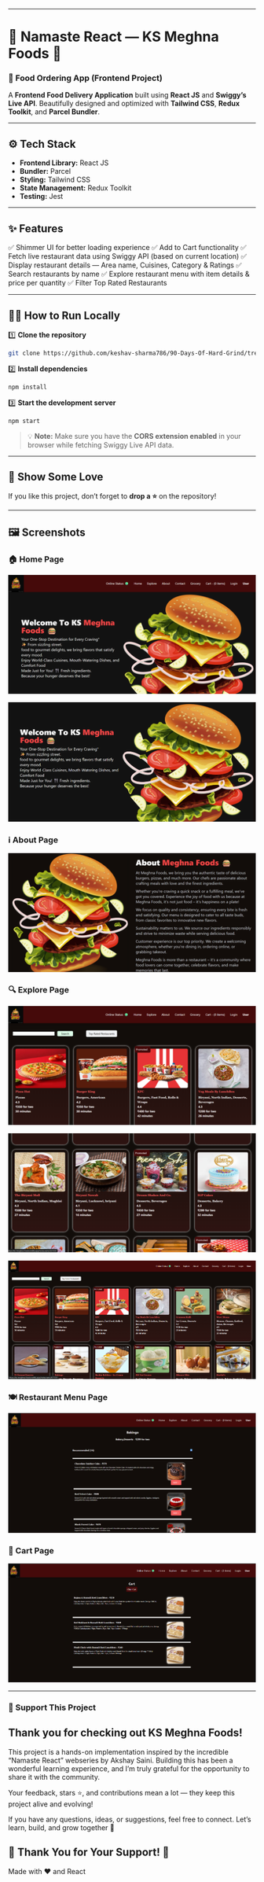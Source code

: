 

---

# 🙏 Namaste React — KS Meghna Foods 🍴

### 🚀 Food Ordering App (Frontend Project)

A **Frontend Food Delivery Application** built using **React JS** and **Swiggy’s Live API**.
Beautifully designed and optimized with **Tailwind CSS**, **Redux Toolkit**, and **Parcel Bundler**.

---

## ⚙️ Tech Stack

* **Frontend Library:** React JS
* **Bundler:** Parcel
* **Styling:** Tailwind CSS
* **State Management:** Redux Toolkit
* **Testing:** Jest

---

## ✨ Features

✅ Shimmer UI for better loading experience
✅ Add to Cart functionality
✅ Fetch live restaurant data using Swiggy API (based on current location)
✅ Display restaurant details — Area name, Cuisines, Category & Ratings
✅ Search restaurants by name
✅ Explore restaurant menu with item details & price per quantity
✅ Filter Top Rated Restaurants

---

## 🧑‍💻 How to Run Locally

1️⃣ **Clone the repository**

```bash
git clone https://github.com/keshav-sharma786/90-Days-Of-Hard-Grind/tree/main/MeghnaFoods/NamasteReactEP04.git
```

2️⃣ **Install dependencies**

```bash
npm install
```

3️⃣ **Start the development server**

```bash
npm start
```

> 💡 **Note:** Make sure you have the **CORS extension enabled** in your browser while fetching Swiggy Live API data.

---

## 🌟 Show Some Love

If you like this project, don’t forget to **drop a ⭐** on the repository!

---

## 🖼️ Screenshots

### 🏠 Home Page

![alt text](image.png)





![alt text](image-2.png)

### ℹ️ About Page

![alt text](image-1.png)

### 🔍 Explore Page

![alt text](image-3.png)






![alt text](image-4.png)






![alt text](image-6.png)

### 🍽️ Restaurant Menu Page

![alt text](image-5.png)







### 🛒 Cart Page

![alt text](image-7.png)

---

### 💖 Support This Project

## Thank you for checking out KS Meghna Foods!
This project is a hands-on implementation inspired by the incredible “Namaste React” webseries by Akshay Saini.
Building this has been a wonderful learning experience, and I’m truly grateful for the opportunity to share it with the community.

Your feedback, stars ⭐, and contributions mean a lot — they keep this project alive and evolving!

If you have any questions, ideas, or suggestions, feel free to connect. Let’s learn, build, and grow together 🚀

<Happy coding />

## 🙏 Thank You for Your Support! 🙏
Made with ❤️ and React